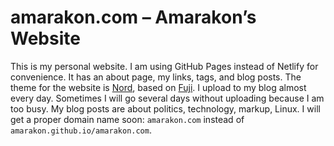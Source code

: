 amarakon.com – Amarakon’s Website
================

This is my personal website. I am using GitHub Pages instead of Netlify
for convenience. It has an about page, my links, tags, and blog posts.
The theme for the website is
[Nord](https://github.com/amarakon/hugo-theme-nord), based on
[Fuji](https://github.com/dsrkafuu/hugo-theme-fuji). I upload to my blog
almost every day. Sometimes I will go several days without uploading
because I am too busy. My blog posts are about politics, technology,
markup, Linux. I will get a proper domain name soon: `amarakon.com`
instead of `amarakon.github.io/amarakon.com`.

